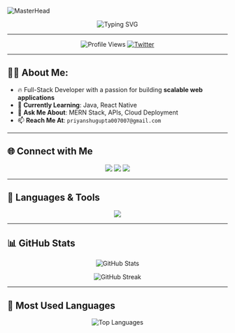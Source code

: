 ![MasterHead](https://user-images.githubusercontent.com/74038190/225813708-98b745f2-7d22-48cf-9150-083f1b00d6c9.gif)

<p align="center">
  <img src="https://readme-typing-svg.herokuapp.com?font=Fira+Code&weight=600&size=30&duration=2000&pause=1000&color=F75C7E&center=true&vCenter=true&width=700&lines=Hi+%F0%9F%91%8B%2C+I'm+Priyanshu+Gupta;Full-Stack+Developer+from+India;Passionate+about+Coding+%26+Tech!" alt="Typing SVG" />
</p>

---

<p align="center">
  <img src="https://komarev.com/ghpvc/?username=prycoder&label=Profile%20Views&color=ff69b4&style=flat-square" alt="Profile Views" />
  <a href="https://twitter.com/priyanshugupta">
    <img src="https://img.shields.io/twitter/follow/priyanshugupta?logo=twitter&style=flat-square&color=1DA1F2" alt="Twitter" />
  </a>
</p>

---

## 👨‍💻 **About Me**:
- 🔥 Full-Stack Developer with a passion for building **scalable web applications**  
- 🌱 **Currently Learning**: Java, React Native  
- 💬 **Ask Me About**: MERN Stack, APIs, Cloud Deployment  
- 📫 **Reach Me At**: `priyanshugupta007007@gmail.com`  

---

## 🌐 **Connect with Me**
<p align="center">
  <a href="https://linkedin.com/in/priyanshugupta"><img src="https://img.shields.io/badge/LinkedIn-Priyanshu%20Gupta-blue?style=for-the-badge&logo=linkedin" /></a>
  <a href="https://twitter.com/priyanshugupta"><img src="https://img.shields.io/badge/Twitter-Priyanshu%20Gupta-blue?style=for-the-badge&logo=twitter" /></a>
  <a href="https://instagram.com/priyanshu05134"><img src="https://img.shields.io/badge/Instagram-Priyanshu05134-pink?style=for-the-badge&logo=instagram" /></a>
</p>

---

## 🚀 **Languages & Tools**
<p align="center">
  <img src="https://skillicons.dev/icons?i=html,css,js,react,nodejs,express,mongodb,mysql,python,java,git,github,docker,bootstrap,tailwind" />
</p>

---

## 📊 **GitHub Stats**
<p align="center">
  <img src="https://github-readme-stats.vercel.app/api?username=prycoder&show_icons=true&theme=radical&hide_border=true" alt="GitHub Stats" />
</p>

<p align="center">
  <img src="https://github-readme-streak-stats.herokuapp.com/?user=prycoder&theme=radical&hide_border=true" alt="GitHub Streak" />
</p>

---

## 🎯 **Most Used Languages**
<p align="center">
  <img src="https://github-readme-stats.vercel.app/api/top-langs/?username=prycoder&layout=compact&theme=radical&hide_border=true" alt="Top Languages" />
</p>
